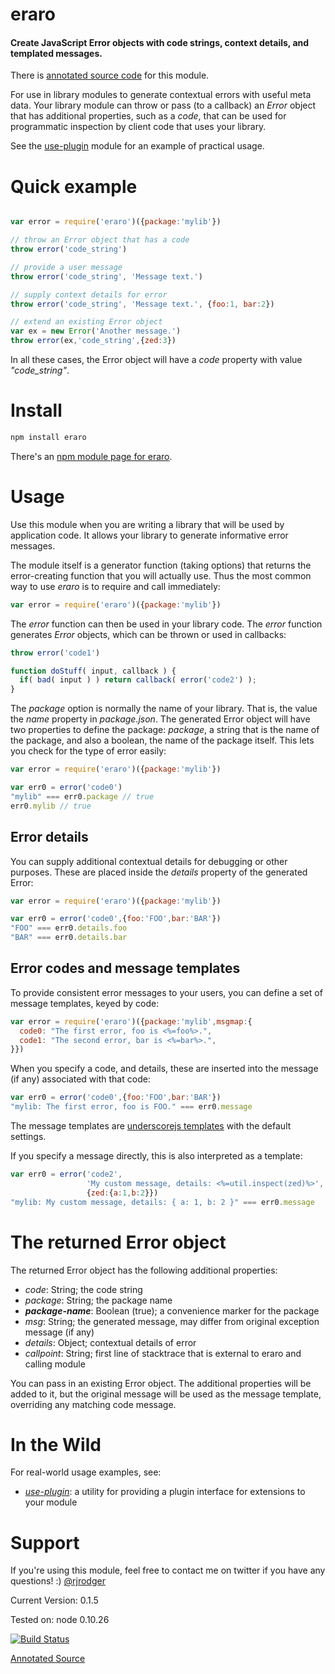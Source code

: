 eraro
=====

#### Create JavaScript Error objects with code strings, context details, and templated messages.

There is [annotated source code](http://rjrodger.github.io/eraro/doc/eraro.html) for this module.

For use in library modules to generate contextual errors with useful
meta data. Your library module can throw or pass (to a callback) an
_Error_ object that has additional properties, such as a _code_, that
can be used for programmatic inspection by client code that uses your
library.

See the [use-plugin](http://github.com/rjrodger/use-plugin) module for an example of practical usage.


# Quick example

```JavaScript

var error = require('eraro')({package:'mylib'})

// throw an Error object that has a code
throw error('code_string')

// provide a user message
throw error('code_string', 'Message text.')

// supply context details for error
throw error('code_string', 'Message text.', {foo:1, bar:2})

// extend an existing Error object
var ex = new Error('Another message.')
throw error(ex,'code_string',{zed:3})
```

In all these cases, the Error object will have a _code_ property with value _"code_string"_.


# Install

```bash
npm install eraro
```

There's an [npm module page for eraro](https://www.npmjs.org/package/eraro).


# Usage

Use this module when you are writing a library that will be used by
application code. It allows your library to generate informative error messages.

The module itself is a generator function (taking options) that
returns the error-creating function that you will actually use. Thus
the most common way to use _eraro_ is to require and call immediately:

```JavaScript
var error = require('eraro')({package:'mylib'})
```

The _error_ function can then be used in your library code. The
_error_ function generates _Error_ objects, which can be thrown or used in callbacks:

```JavaScript
throw error('code1')

function doStuff( input, callback ) {
  if( bad( input ) ) return callback( error('code2') );
}
```

The _package_ option is normally the name of your library. That is, the value
the _name_ property in _package.json_. The generated Error object will
have two properties to define the package: _package_, a string that is
the name of the package, and also a boolean, the name of the package itself.
This lets you check for the type of error easily:

```JavaScript
var error = require('eraro')({package:'mylib'})

var err0 = error('code0')
"mylib" === err0.package // true
err0.mylib // true
```


## Error details

You can supply additional contextual details for debugging or other
purposes. These are placed inside the _details_ property of the
generated Error:

```JavaScript
var error = require('eraro')({package:'mylib'})

var err0 = error('code0',{foo:'FOO',bar:'BAR'})
"FOO" === err0.details.foo
"BAR" === err0.details.bar
```



## Error codes and message templates

To provide consistent error messages to your users, you can define a set of message templates, keyed by code:

```JavaScript
var error = require('eraro')({package:'mylib',msgmap:{
  code0: "The first error, foo is <%=foo%>.",
  code1: "The second error, bar is <%=bar%>.",
}})
```

When you specify a code, and details, these are inserted into the message (if any) associated with that code:

```JavaScript
var err0 = error('code0',{foo:'FOO',bar:'BAR'})
"mylib: The first error, foo is FOO." === err0.message
```

The message templates are [underscorejs templates](http://underscorejs.org/#template) 
with the default settings.

If you specify a message directly, this is also interpreted as a template:

```JavaScript
var err0 = error('code2',
                 'My custom message, details: <%=util.inspect(zed)%>', 
                 {zed:{a:1,b:2}})
"mylib: My custom message, details: { a: 1, b: 2 }" === err0.message
```


# The returned Error object

The returned Error object has the following additional properties:

   * _code_: String; the code string
   * _package_: String; the package name
   * _**package-name**_: Boolean (true); a convenience marker for the package
   * _msg_: String; the generated message, may differ from original exception message (if any)
   * _details_: Object; contextual details of error
   * _callpoint_: String; first line of stacktrace that is external to eraro and calling module 

You can pass in an existing Error object. The additional properties
will be added to it, but the original message will be used as the
message template, overriding any matching code message.



# In the Wild

For real-world usage examples, see:

  * _[use-plugin](http://github.com/rjrodger/use-plugin)_: a utility for providing a plugin interface for extensions to your module


# Support

If you're using this module, feel free to contact me on twitter if you have any questions! :) [@rjrodger](http://twitter.com/rjrodger)

Current Version: 0.1.5

Tested on: node 0.10.26

[![Build Status](https://travis-ci.org/rjrodger/eraro.png?branch=master)](https://travis-ci.org/rjrodger/eraro)

[Annotated Source](http://rjrodger.github.io/eraro/doc/eraro.html)
